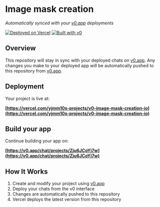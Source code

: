 # Image mask creation

*Automatically synced with your [v0.app](https://v0.app) deployments*

[![Deployed on Vercel](https://img.shields.io/badge/Deployed%20on-Vercel-black?style=for-the-badge&logo=vercel)](https://vercel.com/yjmm10s-projects/v0-image-mask-creation-io)
[![Built with v0](https://img.shields.io/badge/Built%20with-v0.app-black?style=for-the-badge)](https://v0.app/chat/projects/Zju6JCoYj7w)

## Overview

This repository will stay in sync with your deployed chats on [v0.app](https://v0.app).
Any changes you make to your deployed app will be automatically pushed to this repository from [v0.app](https://v0.app).

## Deployment

Your project is live at:

**[https://vercel.com/yjmm10s-projects/v0-image-mask-creation-io](https://vercel.com/yjmm10s-projects/v0-image-mask-creation-io)**

## Build your app

Continue building your app on:

**[https://v0.app/chat/projects/Zju6JCoYj7w](https://v0.app/chat/projects/Zju6JCoYj7w)**

## How It Works

1. Create and modify your project using [v0.app](https://v0.app)
2. Deploy your chats from the v0 interface
3. Changes are automatically pushed to this repository
4. Vercel deploys the latest version from this repository
